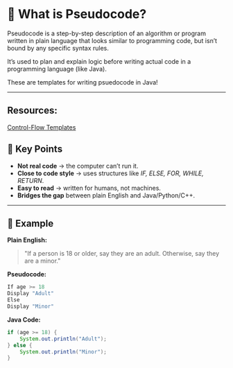 # 📌 What is Pseudocode?

Pseudocode is a step-by-step description of an algorithm or program written in plain language that looks similar to programming code, but isn’t bound by any specific syntax rules.  

It’s used to plan and explain logic before writing actual code in a programming language (like Java).

These are templates for writing psuedocode in Java!

---
## Resources:
[Control-Flow Templates](https://github.com/brittneyleighb/java-pseudocode-templates/blob/main/control-flow-templates.md)

## 🔹 Key Points
- **Not real code** → the computer can’t run it.  
- **Close to code style** → uses structures like *IF, ELSE, FOR, WHILE, RETURN*.  
- **Easy to read** → written for humans, not machines.  
- **Bridges the gap** between plain English and Java/Python/C++.  

---

## 🔹 Example

**Plain English:**  
> "If a person is 18 or older, say they are an adult. Otherwise, say they are a minor."

**Pseudocode:**
```java
If age >= 18
Display "Adult"
Else
Display "Minor"
```

**Java Code:**
```java
if (age >= 18) {
    System.out.println("Adult");
} else {
    System.out.println("Minor");
}
```


